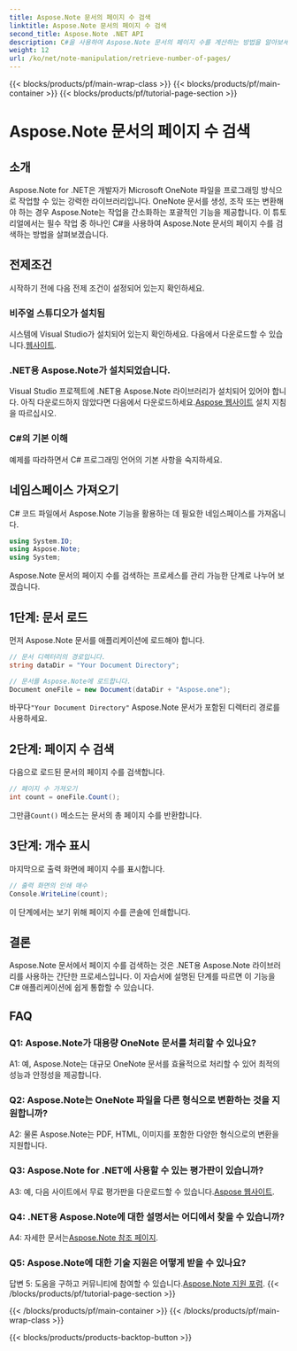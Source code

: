 ```yaml
---
title: Aspose.Note 문서의 페이지 수 검색
linktitle: Aspose.Note 문서의 페이지 수 검색
second_title: Aspose.Note .NET API
description: C#을 사용하여 Aspose.Note 문서의 페이지 수를 계산하는 방법을 알아보세요. 간편한 통합을 위해 단계별 가이드를 따르세요.
weight: 12
url: /ko/net/note-manipulation/retrieve-number-of-pages/
---
```


{{< blocks/products/pf/main-wrap-class >}}
{{< blocks/products/pf/main-container >}}
{{< blocks/products/pf/tutorial-page-section >}}

# Aspose.Note 문서의 페이지 수 검색

## 소개

Aspose.Note for .NET은 개발자가 Microsoft OneNote 파일을 프로그래밍 방식으로 작업할 수 있는 강력한 라이브러리입니다. OneNote 문서를 생성, 조작 또는 변환해야 하는 경우 Aspose.Note는 작업을 간소화하는 포괄적인 기능을 제공합니다. 이 튜토리얼에서는 필수 작업 중 하나인 C#을 사용하여 Aspose.Note 문서의 페이지 수를 검색하는 방법을 살펴보겠습니다.

## 전제조건

시작하기 전에 다음 전제 조건이 설정되어 있는지 확인하세요.

### 비주얼 스튜디오가 설치됨

시스템에 Visual Studio가 설치되어 있는지 확인하세요. 다음에서 다운로드할 수 있습니다.[웹사이트](https://visualstudio.microsoft.com/).

### .NET용 Aspose.Note가 설치되었습니다.

 Visual Studio 프로젝트에 .NET용 Aspose.Note 라이브러리가 설치되어 있어야 합니다. 아직 다운로드하지 않았다면 다음에서 다운로드하세요.[Aspose 웹사이트](https://releases.aspose.com/note/net/) 설치 지침을 따르십시오.

### C#의 기본 이해

예제를 따라하면서 C# 프로그래밍 언어의 기본 사항을 숙지하세요.

## 네임스페이스 가져오기

C# 코드 파일에서 Aspose.Note 기능을 활용하는 데 필요한 네임스페이스를 가져옵니다.

```csharp
using System.IO;
using Aspose.Note;
using System;
```

Aspose.Note 문서의 페이지 수를 검색하는 프로세스를 관리 가능한 단계로 나누어 보겠습니다.

## 1단계: 문서 로드

먼저 Aspose.Note 문서를 애플리케이션에 로드해야 합니다.

```csharp
// 문서 디렉터리의 경로입니다.
string dataDir = "Your Document Directory";

// 문서를 Aspose.Note에 로드합니다.
Document oneFile = new Document(dataDir + "Aspose.one");
```

 바꾸다`"Your Document Directory"` Aspose.Note 문서가 포함된 디렉터리 경로를 사용하세요.

## 2단계: 페이지 수 검색

다음으로 로드된 문서의 페이지 수를 검색합니다.

```csharp
// 페이지 수 가져오기
int count = oneFile.Count();
```

 그만큼`Count()` 메소드는 문서의 총 페이지 수를 반환합니다.

## 3단계: 개수 표시

마지막으로 출력 화면에 페이지 수를 표시합니다.

```csharp
// 출력 화면의 인쇄 매수
Console.WriteLine(count);
```

이 단계에서는 보기 위해 페이지 수를 콘솔에 인쇄합니다.

## 결론

Aspose.Note 문서에서 페이지 수를 검색하는 것은 .NET용 Aspose.Note 라이브러리를 사용하는 간단한 프로세스입니다. 이 자습서에 설명된 단계를 따르면 이 기능을 C# 애플리케이션에 쉽게 통합할 수 있습니다.

## FAQ

### Q1: Aspose.Note가 대용량 OneNote 문서를 처리할 수 있나요?

A1: 예, Aspose.Note는 대규모 OneNote 문서를 효율적으로 처리할 수 있어 최적의 성능과 안정성을 제공합니다.

### Q2: Aspose.Note는 OneNote 파일을 다른 형식으로 변환하는 것을 지원합니까?

A2: 물론 Aspose.Note는 PDF, HTML, 이미지를 포함한 다양한 형식으로의 변환을 지원합니다.

### Q3: Aspose.Note for .NET에 사용할 수 있는 평가판이 있습니까?

 A3: 예, 다음 사이트에서 무료 평가판을 다운로드할 수 있습니다.[Aspose 웹사이트](https://releases.aspose.com/).

### Q4: .NET용 Aspose.Note에 대한 설명서는 어디에서 찾을 수 있습니까?

 A4: 자세한 문서는[Aspose.Note 참조 페이지](https://reference.aspose.com/note/net/).

### Q5: Aspose.Note에 대한 기술 지원은 어떻게 받을 수 있나요?

 답변 5: 도움을 구하고 커뮤니티에 참여할 수 있습니다.[Aspose.Note 지원 포럼](https://forum.aspose.com/c/note/28).
{{< /blocks/products/pf/tutorial-page-section >}}

{{< /blocks/products/pf/main-container >}}
{{< /blocks/products/pf/main-wrap-class >}}

{{< blocks/products/products-backtop-button >}}
